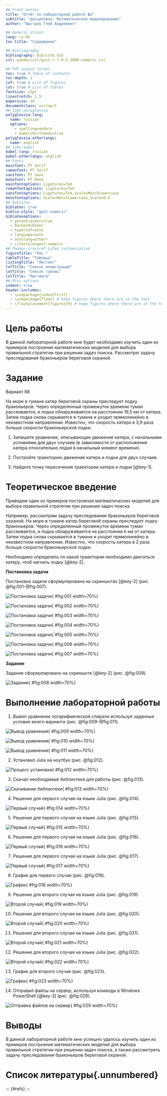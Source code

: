 ```yaml
---
## Front matter
title: "Отчёт по лабораторной работе №2"
subtitle: "дисциплина: Математическое моделирование"
author: "Быстров Глеб Андреевич"

## Generic otions
lang: ru-RU
toc-title: "Содержание"

## Bibliography
bibliography: bib/cite.bib
csl: pandoc/csl/gost-r-7-0-5-2008-numeric.csl

## Pdf output format
toc: true # Table of contents
toc-depth: 2
lof: true # List of figures
lot: true # List of tables
fontsize: 12pt
linestretch: 1.5
papersize: a4
documentclass: scrreprt
## I18n polyglossia
polyglossia-lang:
  name: russian
  options:
	- spelling=modern
	- babelshorthands=true
polyglossia-otherlangs:
  name: english
## I18n babel
babel-lang: russian
babel-otherlangs: english
## Fonts
mainfont: PT Serif
romanfont: PT Serif
sansfont: PT Sans
monofont: PT Mono
mainfontoptions: Ligatures=TeX
romanfontoptions: Ligatures=TeX
sansfontoptions: Ligatures=TeX,Scale=MatchLowercase
monofontoptions: Scale=MatchLowercase,Scale=0.9
## Biblatex
biblatex: true
biblio-style: "gost-numeric"
biblatexoptions:
  - parentracker=true
  - backend=biber
  - hyperref=auto
  - language=auto
  - autolang=other*
  - citestyle=gost-numeric
## Pandoc-crossref LaTeX customization
figureTitle: "Рис."
tableTitle: "Таблица"
listingTitle: "Листинг"
lofTitle: "Список иллюстраций"
lotTitle: "Список таблиц"
lolTitle: "Листинги"
## Misc options
indent: true
header-includes:
  - \usepackage{indentfirst}
  - \usepackage{float} # keep figures where there are in the text
  - \floatplacement{figure}{H} # keep figures where there are in the text
---
```


# Цель работы

В данной лабораторной работе мне будет необходимо изучить один из примеров построения математических моделей для выбора правильной стратегии при решении задач поиска. Рассмотрю задачу преследования браконьеров береговой охраной.

# Задание

Вариант 68

На море в тумане катер береговой охраны преследует лодку браконьеров. Через определенный промежуток времени туман рассеивается, и лодка обнаруживается на расстоянии 19,5 км от катера. Затем лодка снова скрывается в тумане и уходит прямолинейно в неизвестном направлении. Известно, что скорость катера в 3,9 раза больше скорости браконьерской лодки.

1. Запишите уравнение, описывающее движение катера, с начальными условиями для двух случаев (в зависимости от расположения катера относительно лодки в начальный момент времени).

2. Постройте траекторию движения катера и лодки для двух случаев.

3. Найдите точку пересечения траектории катера и лодки [@key-1].

# Теоретическое введение

Приведем один из примеров построения математических моделей для 
выбора правильной стратегии при решении задач поиска.

Например, рассмотрим задачу преследования браконьеров береговой 
охраной. На море в тумане катер береговой охраны преследует лодку браконьеров. Через определенный промежуток времени туман рассеивается, и лодка обнаруживается на расстоянии k км от катера. Затем лодка снова скрывается в тумане и уходит прямолинейно в неизвестном направлении. Известно, что скорость 
катера в 2 раза больше скорости браконьерской лодки.

Необходимо определить по какой траектории необходимо двигаться катеру, чтоб нагнать лодку [@key-2].

**Постановка задачи** 

Постановка задачи сформулирована на скриншотах [@key-2] (рис. @fig:001-@fig:007).

![Постановка задачи](image/1.1.png){ #fig:001 width=70%}

![Постановка задачи](image/1.2.png){ #fig:002 width=70%}

![Постановка задачи](image/1.3.png){ #fig:003 width=70%}

![Постановка задачи](image/1.4.png){ #fig:004 width=70%}

![Постановка задачи](image/1.5.png){ #fig:005 width=70%}

![Постановка задачи](image/1.6.png){ #fig:006 width=70%}

![Постановка задачи](image/1.7.png){ #fig:007 width=70%}

**Задание** 

Задание сформулировано на скриншоте [@key-2] (рис. @fig:008).

![Задание](image/1.8.png){ #fig:008 width=70%}

# Выполнение лабораторной работы

1. Вывел уравнение логарифмической спирали используя заданные условия моего варианта (рис. @fig:009-@fig:011).

![Вывод уравнения](image/1.png){ #fig:009 width=70%}

![Вывод уравнения](image/2.png){ #fig:010 width=70%}

![Вывод уравнения](image/3.png){ #fig:011 width=70%}

2. Установил Julia на ноутбук (рис. @fig:012).

![Процесс установки](image/4.png){ #fig:012 width=70%}

3. Скачал необходимые библиотеки для работы (рис. @fig:013).

![Скачивание библиотеки](image/5.png){ #fig:013 width=70%}

4. Решение для первого случая на языке Julia (рис. @fig:014).

![Первый случай](image/6.png){ #fig:014 width=70%}

5. Решение для первого случая на языке Julia (рис. @fig:015).

![Первый случай](image/7.png){ #fig:015 width=70%}

6. Решение для первого случая на языке Julia (рис. @fig:016).

![Первый случай](image/8.png){ #fig:016 width=70%}

7. Решение для первого случая на языке Julia (рис. @fig:017).

![Первый случай](image/9.png){ #fig:017 width=70%}

8. График для первого случая (рис. @fig:018).

![График](image/10.png){ #fig:018 width=70%}

9. Решение для второго случая на языке Julia (рис. @fig:019).

![Второй случай](image/11.png){ #fig:019 width=70%}

10. Решение для второго случая на языке Julia (рис. @fig:020).

![Второй случай](image/12.png){ #fig:020 width=70%}

11. Решение для второго случая на языке Julia (рис. @fig:021).

![Второй случай](image/13.png){ #fig:021 width=70%}

12. Решение для второго случая на языке Julia (рис. @fig:022).

![Второй случай](image/14.png){ #fig:022 width=70%}

13. График для второго случая (рис. @fig:023).

![График](image/15.png){ #fig:023 width=70%}

14. Отправил файлы на сервер, используя команды в Windows PowerShell [@key-3]  (рис. @fig:029).

![Отправка файлов на сервер](image/16.png){ #fig:029 width=70%}

# Выводы

В данной лабораторной работе мне успешно удалось изучить один из примеров построения математических моделей для выбора правильной стратегии при решении задач поиска, а также рассмотреть задачу преследования браконьеров береговой охраной.

# Список литературы{.unnumbered}

::: {#refs}
:::
